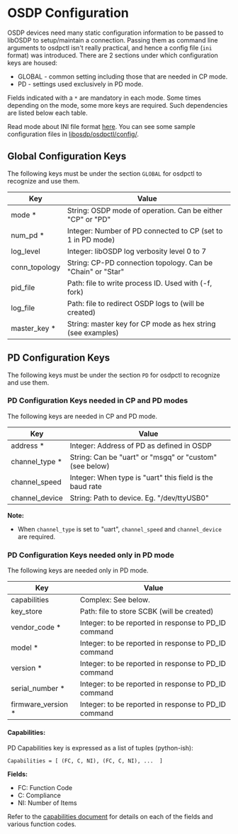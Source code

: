 # OSDP Configuration

OSDP devices need many static configuration information to be passed to libOSDP
to setup/maintain a connection. Passing them as command line arguments to
osdpctl isn't really practical, and hence a config file (`ini` format) was
introduced. There are 2 sections under which configuration keys are housed:

- GLOBAL - common setting including those that are needed in CP mode.
- PD - settings used exclusively in PD mode.

Fields indicated with a `*` are mandatory in each mode. Some times depending on
the mode, some more keys are required. Such dependencies are listed below each
table.

Read mode about INI file format [here][1]. You can see some sample configuration
files in [libosdp/osdpctl/config/][2].

## Global Configuration Keys

The following keys must be under the section `GLOBAL` for osdpctl to recognize
and use them.

| Key           | Value                                                        |
|---------------|--------------------------------------------------------------|
| mode *        | String: OSDP mode of operation. Can be either "CP" or "PD"   |
| num_pd *      | Integer: Number of PD connected to CP (set to 1 in PD mode)  |
| log_level     | Integer: libOSDP log verbosity level 0 to 7                  |
| conn_topology | String: CP-PD connection topology. Can be "Chain" or "Star"  |
| pid_file      | Path: file to write process ID. Used with (-f, fork)         |
| log_file      | Path: file to redirect OSDP logs to (will be created)        |
| master_key *  | String: master key for CP mode as hex string (see examples)  |

## PD Configuration Keys

The following keys must be under the section `PD` for osdpctl to recognize
and use them.

### PD Configuration Keys needed in CP and PD modes

The following keys are needed in CP and PD mode.

| Key               | Value                                                    |
|-------------------|----------------------------------------------------------|
| address *         | Integer: Address of PD as defined in OSDP                |
| channel_type *    | String: Can be "uart" or "msgq" or "custom" (see below)  |
| channel_speed     | Integer: When type is "uart" this field is the baud rate |
| channel_device    | String: Path to device. Eg. "/dev/ttyUSB0"               |

**Note:**

- When `channel_type` is set to "uart", `channel_speed` and `channel_device` are
  required.

### PD Configuration Keys needed only in PD mode

The following keys are needed only in PD mode.

| Key               | Value                                                    |
|-------------------|----------------------------------------------------------|
| capabilities      | Complex: See below.                                      |
| key_store         | Path: file to store SCBK (will be created)               |
| vendor_code *     | Integer: to be reported in response to PD_ID command     |
| model *           | Integer: to be reported in response to PD_ID command     |
| version *         | Integer: to be reported in response to PD_ID command     |
| serial_number *   | Integer: to be reported in response to PD_ID command     |
| firmware_version *| Integer: to be reported in response to PD_ID command     |

#### Capabilities:

PD Capabilities key is expressed as a list of tuples (python-ish):

```
Capabilities = [ (FC, C, NI), (FC, C, NI), ...  ]
```

**Fields:**

- FC: Function Code
- C:  Compliance
- NI: Number of Items

Refer to the [capabilities document][3]  for details
on each of the fields and various function codes.

[1]: https://en.wikipedia.org/wiki/INI_file
[2]: https://github.com/cbsiddharth/libosdp/tree/master/osdpctl/config
[3]: /doc/osdp-pd-capabilities.md
